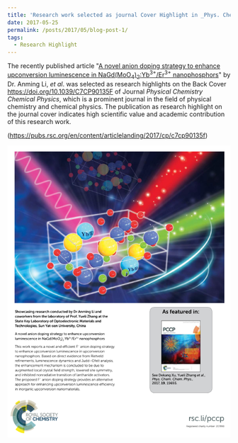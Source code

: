 ```yaml
---
title: 'Research work selected as journal Cover Highlight in _Phys. Chem. Chem. Phys._'
date: 2017-05-25
permalink: /posts/2017/05/blog-post-1/
tags:
  - Research Highlight
---
```


The recently published article "[A novel anion doping strategy to enhance upconversion luminescence in NaGd(MoO<sub>4</sub>)<sub>2</sub>:Yb<sup>3+</sup>/Er<sup>3+</sup> nanophosphors](/publications/2017-05-25-paper12)" by Dr. Anming Li, <i>et al</i>. was selected as research highlights on the Back Cover <https://doi.org/10.1039/C7CP90135F> of Journal <i>Physical Chemistry Chemical Physics</i>, which is a prominent journal in the field of physical chemistry and chemical physics. The publication as research highlight on the journal cover indicates high scientific value and academic contribution of this research work.



(https://pubs.rsc.org/en/content/articlelanding/2017/cp/c7cp90135f)

![PCCP Cover Here](/images/pccpcover.png)
